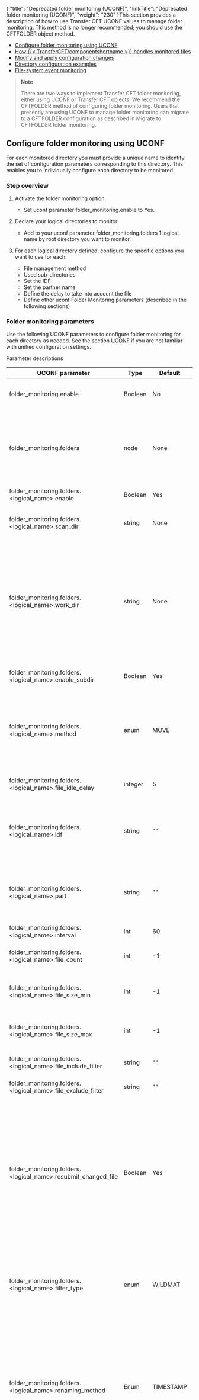 {
    "title": "Deprecated folder monitoring (UCONF)",
    "linkTitle": "Deprecated folder monitoring &#40;UCONF&#41;",
    "weight": "230"
}This section provides a description of how to use Transfer CFT UCONF values to manage folder monitoring. This method is no longer recommended; you should use the CFTFOLDER object method.

- [Configure folder monitoring using UCONF](#Configur)
- [How {{< TransferCFT/componentshortname >}} handles monitored files](#How2)
- [Modify and apply configuration changes](#Modifying_existing_configuration)
- [Directory configuration examples](#Director)
- [File-system event monitoring](#File-sys)

> **Note**
>
> There are two ways to implement Transfer CFT folder monitoring, either using UCONF or Transfer CFT objects. We recommend the CFTFOLDER method of configuring folder monitoring. Users that presently are using UCONF to manage folder monitoring can migrate to a CFTFOLDER configuration as described in Migrate to CFTFOLDER folder monitoring.

<span id="Configur"></span>

## Configure folder monitoring using UCONF

For each monitored directory you must provide a unique name to identify the set of configuration parameters corresponding to this directory. This enables you to individually configure each directory to be monitored.

### Step overview

1. Activate the folder monitoring option.
    -   Set uconf parameter folder\_monitoring.enable to Yes.
1. Declare your logical directories to monitor.
    -   Add to your uconf parameter folder\_monitoring.folders 1 logical name by root directory you want to monitor.
1. For each logical directory defined, configure the specific options you want to use for each:
    -   File management method

    <!-- -->

    -   Used sub-directories

    <!-- -->

    -   Set the IDF

    <!-- -->

    -   Set the partner name

    <!-- -->

    -   Define the delay to take into account the file

    <!-- -->

    -   Define other uconf Folder Monitoring parameters (described in the following sections)

<span id="Monitori"></span>

### Folder monitoring parameters

Use the following UCONF parameters to configure folder monitoring for each directory as needed. See the section [UCONF](../../../admin_intro/uconf) if you are not familiar with unified configuration settings.

Parameter descriptions


| UCONF parameter  | Type  | Default | Description  |
| --- | --- | --- | --- |
| folder_monitoring.enable  | Boolean  | No  |  • No: No folder monitoring occurs.<br/> • Yes: Enable {{< TransferCFT/componentshortname  >}} folder monitoring. |
| folder_monitoring.folders  | node  | None  | Add the logical folders to monitor (list of logical identifiers).<br/> You should provide a unique name to identify the set of configuration parameters corresponding to this directory. If you have more than one Folder to monitor, use a space between each logical value.<br/> See the **Comment***** below this table for additional information. |
| folder_monitoring.folders.<br/> &lt;logical_name&gt;.enable | Boolean  | Yes  | Enables a scan of the folder, where NO deactivates folder monitoring. |
| folder_monitoring.folders.<br/> &lt;logical_name&gt;.scan_dir | string  | None  | Absolute path name of the top level directory to scan.<br/> This directory must exist before restarting CFT.<br/> *See NOTE. |
| folder_monitoring.folders.<br/> &lt;logical_name&gt;.work_dir | string  | None  | Absolute path name of the top level directory available for file state information.<br/> • If you are using the MOVE method, files that are ready to be submitted are available in the work_dir.<br/> • If you are using the FILE method, the .met files are stored in the work_dir.<br/> <blockquote> **Note**<br/> Caution Never delete any .met files.<br/> </blockquote> *See NOTE. |
| folder_monitoring.folders.<br/> &lt;logical_name&gt;.enable_subdir | Boolean  | Yes  | Values:<br/> • Yes: The entire scan_dir sub-directory tree is monitored.<br/> • No: No scan is performed. |
| folder_monitoring.folders.<br/> &lt;logical_name&gt;.method | enum  | MOVE  | Values:<br/> • MOVE: Files are moved (by renaming), to the work_dir prior to being submitted.<br/> • FILE: Files are left in the scan_dir, and a state file with the same name is created in work_dir prior to submitting the file.<br/> See also <a href="../#Configur2">Configuring file tracking options (MOVE option)</a>. |
| folder_monitoring.folders.<br/> &lt;logical_name&gt;.file_idle_delay | integer  | 5  | If the state of a file has not changed within this delay in seconds, the file becomes a candidate for submission.  |
| folder_monitoring.folders.<br/> &lt;logical_name&gt;.idf | string  | ""  | The IDF name to use in the SEND command. Use one of the following:<br/> • A fixed name.<br/> • "(0)": The name of the first directory sub-level is used.<br/> • "(1)": The name of the second directory sub-level is used. |
| folder_monitoring.folders.<br/> &lt;logical_name&gt;.part | string  | ""  | The PART name to use in the SEND command. Use one of the following:<br/> • A fixed name.<br/> • "(0)": The name of the first directory sub-level is used.<br/> • "(1)": The name of the second directory sub-level is used. |
| folder_monitoring.folders.<br/> &lt;logical_name&gt;.interval | int  | 60  | The interval between two scans of the directory files in seconds.  |
| folder_monitoring.folders.<br/> &lt;logical_name&gt;.file_count | int  | -1  | Maximum number of file submissions for each scan. Using the default value indicates that there is no maximum. |
| folder_monitoring.folders.<br/> &lt;logical_name&gt;.file_size_min | int  | -1  | Files shorter than this value, in bytes, are not candidates for submission. Using the default value indicates that there is no lower limit on the file size.  |
| folder_monitoring.folders.<br/> &lt;logical_name&gt;.file_size_max | int  | -1  | Files larger than this value, in bytes, are not candidates for submission. Using the default value indicates that there is no upper limit on the file size.  |
| folder_monitoring.folders.<br/> &lt;logical_name&gt;.file_include_filter | string  | ""  | If this parameter is defined, only files whose names match this pattern are monitored.  |
| folder_monitoring.folders.<br/> &lt;logical_name&gt;.file_exclude_filter | string  | ""  | If this parameter is defined, files whose names match this pattern are not monitored.  |
| folder_monitoring.folders.<br/> &lt;logical_name&gt;.resubmit_changed_file | Boolean  | Yes  | This parameter has no effect when the configured method is MOVE.<br/> When the method parameter value is set to FILE:<br/> • Yes: When the state of a previously submitted file is seen as having changed, the file is submitted again.<br/> • No: Files are not resubmitted, regardless of changes.<br/> <blockquote> **Note**<br/> The file is resubmitted after any change regardless of if the modification is a small change, or purging and replacing the file with another file having the same name.<br/> </blockquote>  |
| folder_monitoring.folders.<br/> &lt;logical_name&gt;.filter_type | enum  | WILDMAT  | Defines the pattern matching algorithm to use for file name filtering. Values:<br/> • STRJCMP: The Transfer CFT pattern matching algorithm.<br/> • WILDMAT: A well known public domain algorithm, and is the default. **Unix/Windows only**<br/> See <a href="../folder_customize#Defining">Create inclusion and exclusion filters</a> for details. |
| folder_monitoring.folders.<br/> &lt;logical_name&gt;.renaming_method | Enum  | TIMESTAMP  | This parameter applies only to the MOVE method.<br/> • NONE or " ": The filename is unchanged (no timestamp is added). If the file already exists in the work directory, the MOVE process fails.<br/> • TIMESTAMP: A timestamp having the format YYYYMMDDHHMMSS is added at the end of the name of the renamed file but before the last '.'.<br/> For example, using timestamp_separators=".": • myfile is renamed myfile.20131025<br/> • myfile.txt is renamed myfile.20131025.txt |
| folder_monitoring.folders.<br/> &lt;logical_name&gt;.renaming_separators | string  |   | This parameter only applies to the MOVE method. It must contain at most 2 characters from among the following:<br/> .[]()i_-<br/> The first character defines the separator before the timestamp. The second one, when present, defines the separator after the timestamp.<br/> For example, using timestamp_separators "[]": - myfile is renamed myfile.[20131025] - myfile.txt is renamed myfile.[20131025].txt |
| folder_monitoring.folders.<br/> &lt;logical_name&gt;.control | string  |   | Metadata used to control user changes.  |
| folder_monitoring.folders.<br/> &lt;logical_name&gt;.<br/> use_file_system_events<br/> <a href="#File-sys">More information</a> | Boolean  | No  | Set to YES to enable the file system events monitoring service to detect newly available files.  |


> **Note**
>
> \*You cannot use the following characters in the SCANDIR or WORKDIR definition. Additionally you cannot use a comma (,) in the CFTFOLDER SCANDIR or WORKDIR definition.

- /
- For \\ / : \* ? " &lt; > |

**Comment\*\*\***: You can use CFTUTIL to create the list of folders &lt;logical\_names>. When using CFTUTIL, be careful to correctly enter the command. For example, where FM1, FM2 and FM3 are 3 logical folders to be managed by {{< TransferCFT/componentshortname  >}}, enter:

CFTUTIL uconfset id= folder\_monitoring.folders, value= "'FM1 FM2 FM3 '"
&lt;/p>
<span id="How2"></span>

## How {{< TransferCFT/componentshortname  >}} handles monitored files

This section describes how the various file monitoring parameters work.

### Parameter settings and actions

- The delay between scans of a given directory is defined by its interval parameter value.
- By default the ENABLESUBDIR \[enable\_subdir\] parameter is set to YES, and the directory and all its sub-directories are scanned.
- For each file detected, the name is checked against the configured parameters values in the include and exclude file filters. Files that match the combined criteria are monitored, all others are ignored.

For a file to become a candidate to be submitted, the following conditions must be met:

- File size: If these values are configured, the following rules apply.
    -   FILESIZEMIN \[file\_size\_min\]: The current size must not be less than this value.
    -   FILESIZEMAX \[file\_size\_max\]: The current size must not be greater than this value.
- The last modification time and duration must not have changed within a number of seconds as defined in the FILEIDLEDELAY \[file\_idle\_delay\] parameter value.

<span id="Modifying_existing_configuration"></span>

## Create or modify a monitored folder and apply configuration changes

The act of starting Transfer CFT causes Transfer CFT to check for and reload configuration changes. Alternatively, you can dynamically execute the `CFTUTIL RECONFIG type=FOLDER` command to check and reload the configuration.

Upon reloading, if there are any modified configuration parameters or detected errors in the new configuration, Transfer CFT records these in the log. Additionally, Transfer CFT verifies that the updated configuration is compatible with the contents of the current directories.

In particular, if you change the METHOD parameter from FILE to MOVE without modifying the scan\_dir and work\_dir parameters, and if the work\_dir directory is not empty, Transfer CFT displays an error message in the log and will not monitor the corresponding directory.

To deactivate compatibility checks of a folder’s new configuration, unset the value of the `folder_monitoring.folders.<logical_name>.control `parameter using the `uconfunset `command.

**Example**

If the folder's logical name is **A**, execute the following command prior to the reconfiguration (or start) command:

```
CFTUTIL UCONFUNSET id = folder_monitoring.folders.**A**.control
```

When you then reconfigure (or start) Transfer CFT, the **A** folder is not checked.

```
CFTUCONF RECONFIG type=folder
```
<span id="Director"></span>

## Directory configuration examples

This section presents an example that consists of configuring 3 directories for monitoring, each having a different set of configuration parameter values. In this example, the three different directories are called A, B, and C.

Note that the configuration parameter folder\_monitoring must contain a list with these directory names, separated by blanks. Additionally, you must enable the folder monitoring functionality.

> **Note**
>
> In all of the examples in this topic, you must enter CFTUTIL in upper case.

For this example, you would execute the following command:

```
CFTUTIL uconfset id=folder_monitoring.enable , value='Yes'
CFTUTIL uconfset id=folder_monitoring.folders , value= 'A B C'
\*Note that the "' '"characters are used to protect the spaces between each folder monitoring nodes declarations.
```

> **Note**
>
> All of the examples in this section were written for a UNIX platform. Modify to suit your environment accordingly.

#### Directory A requirements

The first directory presents the simplest possible configuration, leaving most parameters set to their default values.

- All of the files in the directory sub-tree are candidates for the SEND submission.
- The files are sent to a given partner, newyork, using an IDF name of IDFA.

The following commands create the configuration defined for directory A.

```
#
# Create all of the needed directories (UNIX platform example)
#
mkdir /home/CFT/fm/dir_a
mkdir /home/CFT/fm/dir_a/scan
mkdir /home/CFT/fm/dir_a/work
#
# Define the needed Transfer CFT configuration parameters leaving all others set to their default value.
#
CFTUTIL uconfset id=folder_monitoring.folders.A.scan_dir , value='/home/CFT/fm/dir_a/scan'
CFTUTIL uconfset id=folder_monitoring.folders.A.work_dir , value='/home/CFT/fm/dir_a/work'
CFTUTIL uconfset id=folder_monitoring.folders.A.part , value='NEWYORK'
CFTUTIL uconfset id=folder_monitoring.folders.A.idf , value='IDFA'
```

#### Directory B requirements

For the second directory, directory B, we want to:

- Be able to send files to the following partners, newyork, berlin, london, rome, brussels, and paris.
- Use the id given as the IDF, in this example TXT.
- Send only files suffixed by .txt.

The following commands create the required directory B configuration.

```
#
# Create all needed directories (example for UNIX platforms)
#
mkdir /home/CFT/fm/dir_b
mkdir /home/CFT/fm/dir_b/scan
mkdir /home/CFT/fm/dir_b/work
mkdir /home/CFT/fm/dir_b/scan/newyork
mkdir /home/CFT/fm/dir_b/scan/berlin
mkdir /home/CFT/fm/dir_b/scan/london
mkdir /home/CFT/fm/dir_b/scan/rome
mkdir /home/CFT/fm/dir_b/scan/brussels
mkdir /home/CFT/fm/dir_b/scan/paris
#
# Define all of the needed Transfer CFT configuration parameters, while leaving the others set to their default value.
#
CFTUTIL uconfset id=folder_monitoring.folders.B.scan_dir , value='/home/CFT/fm/dir_b/scan'
CFTUTIL uconfset id=folder_monitoring.folders.B.work_dir , value='/home/CFT/fm/dir_b/work'
CFTUTIL uconfset id=folder_monitoring.folders.B.part , value='(0)'
CFTUTIL uconfset id=folder_monitoring.folders.B.idf , value='TXT'
CFTUTIL uconfset id=folder_monitoring.folders.B.file_include_filter , value='\*.txt'
```

The files to be sent must be moved to the directory that corresponds to the destination partner name, for example `/home/CFT/fm/dir_b/newyork` for the partner named newyork.

#### Directory C requirements

For the third directory, directory C, we want to:

- Be able to send files to multiple partners, newyork and paris.
- Use idf1, idf2, or idf3 as the newyork partner IDF.
- Use idfa, idfb, idfc, or idfd as the paris partner IDF.
- Not send files suffixed by .tmp.
- Automatically move the files to be sent to the scan\_dir, so the file\_idle\_delay parameter value is set to zero.
- Submit files within a delay of approximately 10 seconds (interval).
- Limit the number of send submissions per interval to 4 (file\_count).

The following commands create the described directory C configuration.

```
#
# Create all needed directories (example for UNIX platforms)
#
mkdir /home/CFT/fm/dir_c
mkdir /home/CFT/fm/dir_c/scan
mkdir /home/CFT/fm/dir_c/work
mkdir /home/CFT/fm/dir_c/scan/newyork/idf1
mkdir /home/CFT/fm/dir_c/scan/newyork/idf2
mkdir /home/CFT/fm/dir_c/scan/newyork/idf3
mkdir /home/CFT/fm/dir_c/scan/paris/idfa
mkdir /home/CFT/fm/dir_c/scan/paris/idfb
mkdir /home/CFT/fm/dir_c/scan/paris/idfc
mkdir /home/CFT/fm/dir_c/scan/paris/idfd
#
# Define all necessary Transfer CFT configuration parameters leaving others set to their default value.
#
CFTUTIL uconfset id=folder_monitoring.folders.C.file_idle_delay , value='0'
CFTUTIL uconfset id=folder_monitoring.folders.C.idf , value='(1)'
CFTUTIL uconfset id=folder_monitoring.folders.C.part , value='(0)'
CFTUTIL uconfset id=folder_monitoring.folders.C.scan_dir , value='/home/CFT/fm/dir_c/scan'
CFTUTIL uconfset id=folder_monitoring.folders.C.work_dir , value='/home/CFT/fm/dir_c/work'
CFTUTIL uconfset id=folder_monitoring.folders.C.interval , value='10'
CFTUTIL uconfset id=folder_monitoring.folders.C.file_count , value='4'
CFTUTIL uconfset id=folder_monitoring.folders.C.file_exclude_filter , value='\*.tmp'
```

The files to be sent must be moved to the directory that corresponds to the destination partner and idf names, for example /home/CFT/fm/dir\_c/newyork/idf1 for the partner newyork and idf idf1.

<span id="Folder"></span>

## Folder monitoring using the {{< TransferCFT/componentshortname  >}} UI

From the {{< TransferCFT/componentshortname  >}} UI, select the **Unified Configuration** icon. From the Unified configuration dialog box, select folder\_monitoring. To display all possible parameters, first create at least one folder (folder\_monitoring.folders) for {{< TransferCFT/componentshortname  >}} to monitor, and click **Apply**.

For more information on setting unified configuration parameters, refer to [Using UCONF in CFTUTIL](../../../admin_intro/uconf/uconf_w_cftutil) or [About the unified configuration](../../../admin_intro/uconf) topics.

<span id="File-sys"></span>

## File-system event monitoring

This feature enables you to use file-system events monitoring to detect newly available files for an immediate Transfer CFT action.

Available on Linux/Windows only

See [Supported OS for file-system event monitoring](../#Supporte).

### Configure file-system event monitoring

Set the following UCONF parameters as shown below. When you set this option for a specific folder, Transfer CFT immediately treats any events that occur in this folder's SCAN directory.

```
CFTUTIL uconfset id=folder_monitoring.folders.MyFolder.use_file_system_events, value=YES
```

#### Attention

This feature can be resource intensive for Transfer CFT and the system in general in the following situations:

- You have a large number of directories and sub-directories monitored using file-system events.
- The activity in terms of file additions, removals, changes of files in those directories is high.

We recommended that you only use file-system event monitoring when immediate attention by Transfer CFT is a functional requirement.

Related topics

- <a href="../" class="MCXref xref">Introduction to folder monitoring</a>
- <a href="../../../c_intro_userinterfaces/web_copilot_ui/flow_def_intro/cftfolder" class="MCXref xref">Folder monitoring CFTFOLDER</a>
- <a href="../migrate_uconf_cftfolder" class="MCXref xref">Migrate to CFTFOLDER folder monitoring</a>
- <a href="../folder_customize" class="MCXref xref">Create inclusion and exclusion filters</a>
